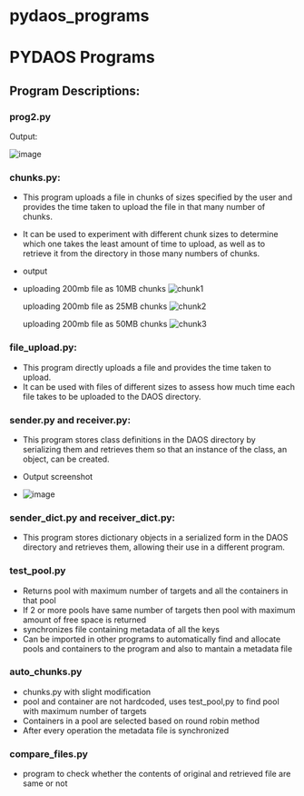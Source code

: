 # pydaos_programs

# PYDAOS Programs

## Program Descriptions:

### prog2.py
Output:


![image](https://github.com/HPE-MSRIT-CSE-2024/PYDAOS-Programs/assets/164491690/13d70962-d687-47f1-9d10-828d55dbf3d3)


### chunks.py:
- This program uploads a file in chunks of sizes specified by the user and provides the time taken to upload the file in that many number of chunks. 
- It can be used to experiment with different chunk sizes to determine which one takes the least amount of time to upload, as well as to retrieve it from the directory in those many numbers of chunks.
- output
- uploading 200mb file as 10MB chunks
  ![chunk1](https://github.com/HPE-MSRIT-CSE-2024/PYDAOS-Programs/assets/164491690/2c0a638a-d365-4c29-b406-364257fcd6b8)

  uploading 200mb file as 25MB chunks
  ![chunk2](https://github.com/HPE-MSRIT-CSE-2024/PYDAOS-Programs/assets/164491690/81d7925c-3c6b-41d0-8a37-157201d670f7)

  uploading 200mb file as 50MB chunks
  ![chunk3](https://github.com/HPE-MSRIT-CSE-2024/PYDAOS-Programs/assets/164491690/8765ec27-409f-4586-8e1d-869df7a0eb3d)

  



### file_upload.py:
- This program directly uploads a file and provides the time taken to upload. 
- It can be used with files of different sizes to assess how much time each file takes to be uploaded to the DAOS directory.

### sender.py and receiver.py:
- This program stores class definitions in the DAOS directory by serializing them and retrieves them so that an instance of the class, an object, can be created.

- Output screenshot
- 
  ![image](https://github.com/HPE-MSRIT-CSE-2024/PYDAOS-Programs/assets/164491690/5e8dae4f-4be0-4648-a596-2d64b5337699)


### sender_dict.py and receiver_dict.py:
- This program stores dictionary objects in a serialized form in the DAOS directory and retrieves them, allowing their use in a different program.


### test_pool.py
- Returns pool with maximum number of targets and all the containers in that pool
- If 2 or more pools have same number of targets then pool with maximum amount of free space is returned
- synchronizes file containing metadata of all the keys
- Can be imported in other programs to automatically find and allocate pools and containers to the program and also to mantain a metadata file

### auto_chunks.py
- chunks.py with slight modification
- pool and container are not hardcoded, uses test_pool,py to find pool with maximum number of targets
- Containers in a pool are selected based on round robin method
- After every operation the metadata file is synchronized

### compare_files.py
- program to check whether the contents of original and retrieved file are same or not

